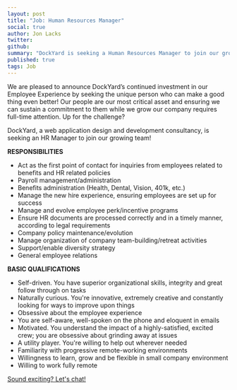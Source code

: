 ```yaml
---
layout: post
title: "Job: Human Resources Manager"
social: true
author: Jon Lacks
twitter: 
github:
summary: "DockYard is seeking a Human Resources Manager to join our growing team!"
published: true
tags: Job
---
```


We are pleased to announce DockYard’s continued investment in our Employee Experience by seeking the unique person who can make a good thing even better! Our people are our most critical asset and ensuring we can sustain a commitment to them while we grow our company requires full-time attention. Up for the challenge?

DockYard, a web application design and development consultancy, is seeking an HR Manager to join our growing team!  

**RESPONSIBILITIES**
* Act as the first point of contact for inquiries from employees related to benefits and HR related policies
* Payroll management/administration
* Benefits administration (Health, Dental, Vision, 401k, etc.)
* Manage the new hire experience, ensuring employees are set up for success 
* Manage and evolve employee perk/incentive programs
* Ensure HR documents are processed correctly and in a timely manner, according to legal requirements
* Company policy maintenance/evolution
* Manage organization of  company team-building/retreat activities
* Support/enable diversity strategy
* General employee relations

**BASIC QUALIFICATIONS**
* Self-driven. You have superior organizational skills, integrity and great follow through on tasks
* Naturally curious. You're innovative, extremely creative and constantly looking for ways to improve upon things
* Obsessive about the employee experience
* You are self-aware, well-spoken on the phone and eloquent in emails
* Motivated. You understand the impact of a highly-satisfied, excited crew; you are obsessive about grinding away at issues
* A utility player. You're willing to help out wherever needed
* Familiarity with progressive remote-working environments 
* Willingness to learn, grow and be flexible in small company environment
* Willing to work fully remote

[Sound exciting? Let's chat!](https://dockyard.com/contact/join-us)
